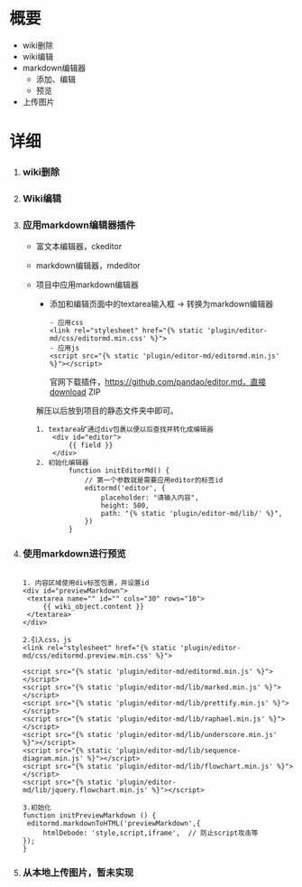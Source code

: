 # 概要

- wiki删除
- wiki编辑
- markdown编辑器
    - 添加、编辑
    - 预览
- 上传图片

# 详细

1. ### wiki删除

2. ### Wiki编辑

3. ### 应用markdown编辑器插件

    - 富文本编辑器，ckeditor

    - markdown编辑器，mdeditor

    - 项目中应用markdown编辑器

        - 添加和编辑页面中的textarea输入框 -> 转换为markdown编辑器

          ```
          - 应用css
          <link rel="stylesheet" href="{% static 'plugin/editor-md/css/editormd.min.css' %}">
          - 应用js
          <script src="{% static 'plugin/editor-md/editormd.min.js' %}"></script>
          ```

          官网下载插件，https://github.com/pandao/editor.md，直接download ZIP

      解压以后放到项目的静态文件夹中即可。

        ```
        1. textarea矿通过div包裹以便以后查找并转化成编辑器
        	<div id="editor">
        		{{ field }}
        	</div>
        2. 初始化编辑器
                function initEditorMd() {
                    // 第一个参数就是需要应用editor的标签id
                    editormd('editor', {
                        placeholder: "请输入内容",
                        height: 500,
                        path: "{% static 'plugin/editor-md/lib/' %}",
                    })
                }
        ```


4. ### 使用markdown进行预览

   ``` 
   
   1. 内容区域使用div标签包裹，并设置id
   <div id="previewMarkdown">
   	<textarea name="" id="" cols="30" rows="10">
   		{{ wiki_object.content }}
   	</textarea>
   </div>
   
   2.引入css，js
   <link rel="stylesheet" href="{% static 'plugin/editor-md/css/editormd.preview.min.css' %}">
   
   <script src="{% static 'plugin/editor-md/editormd.min.js' %}"></script>
   <script src="{% static 'plugin/editor-md/lib/marked.min.js' %}"></script>
   <script src="{% static 'plugin/editor-md/lib/prettify.min.js' %}"></script>
   <script src="{% static 'plugin/editor-md/lib/raphael.min.js' %}"></script>
   <script src="{% static 'plugin/editor-md/lib/underscore.min.js' %}"></script>
   <script src="{% static 'plugin/editor-md/lib/sequence-diagram.min.js' %}"></script>
   <script src="{% static 'plugin/editor-md/lib/flowchart.min.js' %}"></script>
   <script src="{% static 'plugin/editor-md/lib/jquery.flowchart.min.js' %}"></script>
   
   3.初始化
   function initPreviewMarkdown () {
   	editormd.markdownToHTML('previewMarkdown',{
   		htmlDebode: 'style,script,iframe',  // 防止script攻击等
   });
   }
   ```


5. ### 从本地上传图片，暂未实现
